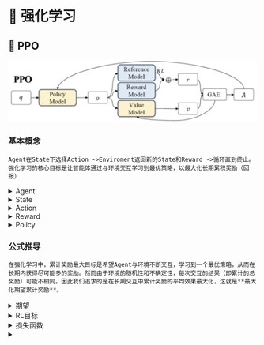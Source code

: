 # 📌 强化学习

## 📌 PPO
![RL](./image/PPO.png)
<!-- <details style="color:rgb(128,128,128)"> -->
### 基本概念
    Agent在State下选择Action ->Enviroment返回新的State和Reward ->循环直到终止。强化学习的核心目标是让智能体通过与环境交互学习到最优策略，以最大化长期累积奖励（回报）
<details>
<summary>Agent</summary> 
学习与决策的主体，通过与环境交互获得经验，最大化长期奖励
</details>
<details>
<summary>State</summary>
环境在特定时刻的描述
在LLM中，state通常表示模型在生成过程中某一时间步的上下文信息，包括Prompt+生成部分
</details>
<details>
<summary>Action</summary>
智能体在状态下的行为
在LLM中，Action通常指模型在特定state下生成的下一个token
</details>
<details>
<summary>Reward</summary>
奖励信号，当前状态下采取某个动作的好坏（即对奖励模型对LLM输出好坏的整体评价）
</details>
<details>
<summary>Policy</summary>
策略函数，一个状态映射到动作的函数。即输入State，输出Action的概率分布。（指的是LLM本身）一般用<code>Π</code>表示。
</details>

### 公式推导
    在强化学习中，累计奖励最大目标是希望Agent与环境不断交互，学习到一个最优策略，从而在长期内获得尽可能多的奖励。然而由于环境的随机性和不确定性，每次交互的结果（即累计的总奖励）可能不相同。因此我们追求的是在长期交互中累计奖励的平均效果最大化，这就是**最大化期望累计奖励**。
<details>
<summary>期望</summary>
期望表示每个可能结果的概率预期结果的值的乘积之和。它反映了随机变量在大量重复实验中可能取值的加权平均值。

--对于离散随机变量：
$$
E[X] = \sum_{i} x_i \cdot P(X = x_i)
$$
--对于连续随机变量：
$$
E[X] = \int_{-\infty}^{+\infty} x \cdot f_X(x)\, dx
$$
</details>
<details>
<summary>RL目标</summary>
训练一个Policy神经网络 $\pi$ ，在所有状态下给出相应的Action，得到的return期望最大：

$$
E(R(\tau))_{\tau \sim P_\theta(\tau)} = \sum_{\tau} R(\tau) P_\theta(\tau)
$$

公式的含义：希望通过调整策略参数 $\theta$，使得在策略 $\pi_\theta$ 下生成的所有可能轨迹 $\tau$ 的期望回报 $R(\tau)$ 最大化

$\pi_\theta$（策略）：表示当前语言模型，其参数为$\theta$。该模型根据输入prompt生成回复，即在每个状态下选择下一个token的概率分布

$\tau$（轨迹）：表示模型在生成回复过程中的一系列状态和动作序列。例如，从接收一个prompt开始，模型依次生成多个token，直到形成完整的回复。

$P_\theta(\tau)$（轨迹的概率）：表示在策略下生成额定轨迹的概率

$R(\tau)$（轨迹的回报）：表示轨迹的总奖励

$E(R(\tau))$：表示随机变量 $R(\tau)$ 的期望值。

$\tau \sim P_\theta(\tau)$：表示 $\tau$ 是一个随机 Trajectory，其分布由参数为 $\theta$ 的概率分布 $P_\theta(\tau)$ 给出。

$R(\tau)$：表示与随机变量 $\tau$ 相关的某个函数或奖励。

$P_\theta(\tau)$：表示随机变量 $\tau$ 的概率分布，依赖于参数 $\theta$。
</details>

<details>
<summary>损失函数</summary>

</details>

<details>
<summary></summary>
</details>